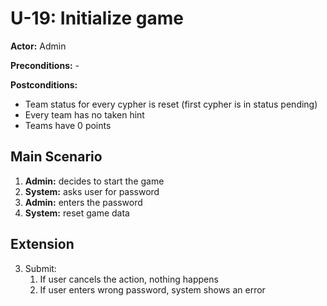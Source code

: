 # U-19: Initialize game
**Actor:** Admin

**Preconditions:** -

**Postconditions:**

 - Team status for every cypher is reset (first cypher is in status pending)
 - Every team has no taken hint
 - Teams have 0 points

## Main Scenario

 1. **Admin:** decides to start the game
 2. **System:** asks user for password
 3. **Admin:** enters the password
 4. **System:** reset game data

## Extension
3. Submit:
   1. If user cancels the action, nothing happens
   2. If user enters wrong password, system shows an error
